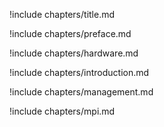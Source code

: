 !include chapters/title.md

!include chapters/preface.md

!include chapters/hardware.md

!include chapters/introduction.md

!include chapters/management.md

!include chapters/mpi.md
